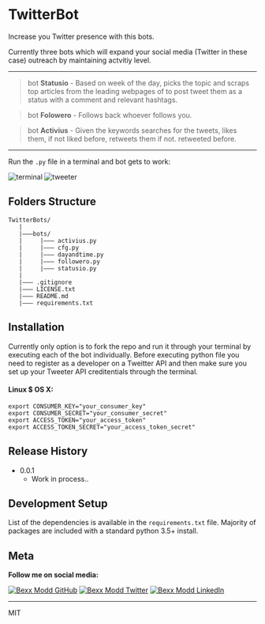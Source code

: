 # TwitterBot
Increase you Twitter presence with this bots.

Currently three bots which will expand your social media (Twitter in these case) outreach by maintaining actvitiy level.

-----
> bot **Statusio** - Based on week of the day, picks the topic and scraps top articles from the leading webpages of to post tweet them as a status with a comment and relevant hashtags.

> bot **Folowero** - Follows back whoever follows you.

> bot **Activius** - Given the keywords searches for the tweets, likes them, if not liked before, retweets them if not. retweeted before.

------
Run the `.py` file in a terminal and bot gets to work:

![terminal](https://media1.giphy.com/media/f94ATwIosgMFG5xwjs/giphy.gif)
![tweeter](https://media0.giphy.com/media/gLbiraGzJQFuPN0WOH/giphy.gif)

## Folders Structure
```
TwitterBots/
   |
   |———bots/
   |     |——— activius.py
   |     |——— cfg.py
   |     |——— dayandtime.py
   |     |——— followero.py
   |     |——— statusio.py
   |
   |——— .gitignore
   |——— LICENSE.txt
   |——— README.md
   |——— requirements.txt
```

## Installation

Currently only option is to fork the repo and run it through your terminal by executing each of the bot individually.
Before executing python file you need to register as a developer on a Tweitter API and then make sure you set up your Tweeter API creditentials through the terminal.

#### Linux $ OS X:
```
export CONSUMER_KEY="your_consumer_key"
export CONSUMER_SECRET="your_consumer_secret"
export ACCESS_TOKEN="your_access_token"
export ACCESS_TOKEN_SECRET="your_access_token_secret"
```

## Release History

* 0.0.1
  * Work in process..


## Development Setup

List of the dependencies is available in the `requirements.txt` file. Majority of packages are included with a standard python 3.5+ install.

## Meta

**Follow me on social media:**

[![Bexx Modd GitHub](https://i.imgur.com/rnEivsV.png)](https://github.com/bexxmodd) [![Bexx Modd Twitter](https://i.imgur.com/BMdn8gX.png)](https://twitter.com/bexxmodd) [![Bexx Modd LinkedIn](https://i.imgur.com/NxflDxM.png)](https://www.linkedin.com/in/bmodebadze/)

---------
MIT
